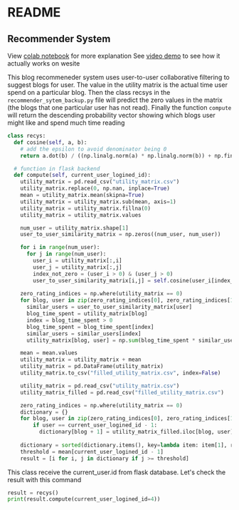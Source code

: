 # README
## Recommender System

View [colab notebook](https://github.com/Hackathon-LHP-Team/Virtual-Therapist/blob/main/Deep%20Learning%20training/model_v1.1/Recommender_System.ipynb) for more explanation
See [video demo](https://youtu.be/60lsw11DEyM) to see how it actually works on wesite

This blog recommeneder system uses user-to-user collaborative filtering to suggest blogs for user. The value in the utility matrix is the actual time user spend on a particular blog. Then the class recsys in the `recommender_sytem_backup.py` file will predict the zero values in the matrix (the blogs that one particular user has not read). Finally the function `compute` will return the descending probability vector showing which blogs user might like and spend much time reading

```python
class recys:
  def cosine(self, a, b):
    # add the epsilon to avoid denominator being 0
    return a.dot(b) / ((np.linalg.norm(a) * np.linalg.norm(b)) + np.finfo(np.float64).eps)

  # function in flask backend
  def compute(self, current_user_logined_id):
    utility_matrix = pd.read_csv("utility_matrix.csv")
    utility_matrix.replace(0, np.nan, inplace=True)
    mean = utility_matrix.mean(skipna=True)
    utility_matrix = utility_matrix.sub(mean, axis=1)
    utility_matrix = utility_matrix.fillna(0)
    utility_matrix = utility_matrix.values

    num_user = utility_matrix.shape[1]
    user_to_user_similarity_matrix = np.zeros((num_user, num_user))

    for i in range(num_user):
      for j in range(num_user):
        user_i = utility_matrix[:,i]
        user_j = utility_matrix[:,j]
        index_not_zero = (user_i > 0) & (user_j > 0)
        user_to_user_similarity_matrix[i,j] = self.cosine(user_i[index_not_zero], user_j[index_not_zero])
      
    zero_rating_indices = np.where(utility_matrix == 0)
    for blog, user in zip(zero_rating_indices[0], zero_rating_indices[1]):
      similar_users = user_to_user_similarity_matrix[user]
      blog_time_spent = utility_matrix[blog]
      index = blog_time_spent > 0
      blog_time_spent = blog_time_spent[index]
      similar_users = similar_users[index]
      utility_matrix[blog, user] = np.sum(blog_time_spent * similar_users) / (np.sum(similar_users) + np.finfo(np.float64).eps)

    mean = mean.values
    utility_matrix = utility_matrix + mean
    utility_matrix = pd.DataFrame(utility_matrix)
    utility_matrix.to_csv("filled_utility_matrix.csv", index=False) 

    utility_matrix = pd.read_csv("utility_matrix.csv")
    utility_matrix_filled = pd.read_csv("filled_utility_matrix.csv")

    zero_rating_indices = np.where(utility_matrix == 0)
    dictionary = {}
    for blog, user in zip(zero_rating_indices[0], zero_rating_indices[1]):
        if user == current_user_logined_id - 1:
          dictionary[blog + 1] = utility_matrix_filled.iloc[blog, user]
        
    dictionary = sorted(dictionary.items(), key=lambda item: item[1], reverse=True)
    threshold = mean[current_user_logined_id - 1]
    result = [i for i, j in dictionary if j >= threshold]
```

This class receive the current_user.id from flask database. Let's check the result with this command

```python
result = recys()
print(result.compute(current_user_logined_id=4))
```